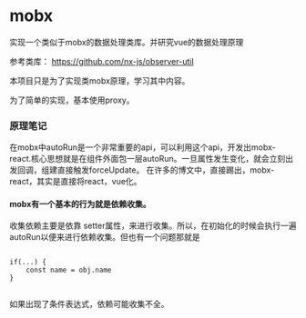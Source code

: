 # mobx
实现一个类似于mobx的数据处理类库。并研究vue的数据处理原理

参考类库： https://github.com/nx-js/observer-util

本项目只是为了实现类mobx原理，学习其中内容。


为了简单的实现，基本使用proxy。



### 原理笔记


在mobx中autoRun是一个非常重要的api，可以利用这个api，开发出mobx-react.核心思想就是在组件外面包一层autoRun。一旦属性发生变化，就会立刻出发回调，组建直接触发forceUpdate。
在许多的博文中，直接踢出，mobx-react，其实是直接将react，vue化。


#### mobx有一个基本的行为就是依赖收集。

收集依赖主要是依靠 setter属性，来进行收集。所以，在初始化的时候会执行一遍autoRun以便来进行依赖收集。但也有一个问题那就是

```

if(...) {
    const name = obj.name
}


```

如果出现了条件表达式，依赖可能收集不全。
